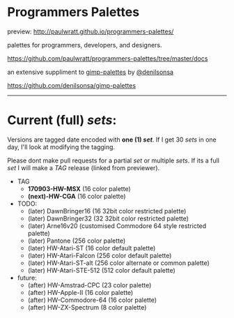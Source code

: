# Programmers Palettes

preview:
http://paulwratt.github.io/programmers-palettes/

palettes for programmers, developers, and designers.

https://github.com/paulwratt/programmers-palettes/tree/master/docs

an extensive suppliment to [gimp-palettes][gimp-preview] by [@denilsonsa][denilsonsa]

<https://github.com/denilsonsa/gimp-palettes>

----

# Current (full) _sets_:

Versions are tagged date encoded with **one (1) _set_**. If I get 30 _sets_ in one day, I'll look at modifying the tagging.

Please dont make pull requests for a partial _set_ or multiple _sets_. If its a full _set_ I will make a _TAG_ release (linked from previewer).

* TAG
    * **170903-HW-MSX** (16 color palette)
    * **(next)-HW-CGA** (16 color palette)
* TODO:
    * (later) DawnBringer16 (16 32bit color restricted palette)
    * (later) DawnBringer32 (32 32bit color restricted palette)
    * (later) Arne16v20 (customised Commodore 64 style restricted palette)
    * (later) Pantone (256 color palette)
    * (later) HW-Atari-ST (16 color default palette)
    * (later) HW-Atari-Falcon (256 color default palette)
    * (later) HW-Atari-ST-alt (256 color alternate or common palette)
    * (later) HW-Atari-STE-512 (512 color default palette)
* future:
    * (after) HW-Amstrad-CPC (23 color palette)
    * (after) HW-Apple-II (16 color palette)
    * (after) HW-Commodore-64 (16 color palette)
    * (after) HW-ZX-Spectrum (8 color palette)

[denilsonsa]: https://github.com/denilsonsa
[gimp-preview]: http://denilsonsa.github.io/gimp-palettes/index.html
